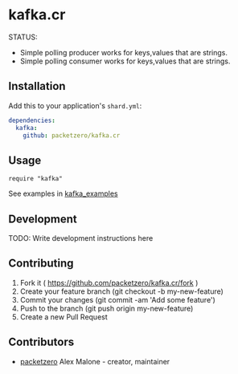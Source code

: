 # kafka.cr

STATUS:
 - Simple polling producer works for keys,values that are strings.
 - Simple polling consumer works for keys,values that are strings.

## Installation

Add this to your application's `shard.yml`:

```yaml
dependencies:
  kafka:
    github: packetzero/kafka.cr
```

## Usage

```crystal
require "kafka"
```

See examples in [kafka_examples](https://github.com/packetzero/kafka_examples.cr)

## Development

TODO: Write development instructions here

## Contributing

1. Fork it ( https://github.com/packetzero/kafka.cr/fork )
2. Create your feature branch (git checkout -b my-new-feature)
3. Commit your changes (git commit -am 'Add some feature')
4. Push to the branch (git push origin my-new-feature)
5. Create a new Pull Request

## Contributors

- [packetzero](https://github.com/packetzero) Alex Malone - creator, maintainer
